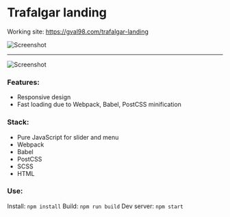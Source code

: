 # Trafalgar landing

Working site: https://gval98.com/trafalgar-landing

![Screenshot](https://i.ibb.co/M164WWq/image.png)

---

![Screenshot](https://i.ibb.co/604tMh7/image.png)

### Features:

- Responsive design
- Fast loading due to Webpack, Babel, PostCSS minification

### Stack:

- Pure JavaScript for slider and menu
- Webpack
- Babel
- PostCSS
- SCSS
- HTML

### Use:

Install: `npm install`
Build: `npm run build`
Dev server: `npm start`
